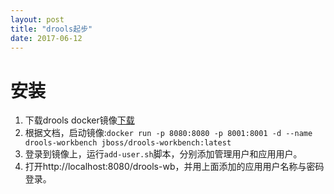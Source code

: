 ```yaml
---
layout: post
title: "drools起步"
date: 2017-06-12
---
```


# 安装
1. 下载drools docker镜像[下载](https://hub.docker.com/r/jboss/drools-workbench/)
2. 根据文档，启动镜像:`docker run -p 8080:8080 -p 8001:8001 -d --name drools-workbench jboss/drools-workbench:latest`
3. 登录到镜像上，运行`add-user.sh`脚本，分别添加管理用户和应用用户。
4. 打开http://localhost:8080/drools-wb，并用上面添加的应用用户名称与密码登录。 
